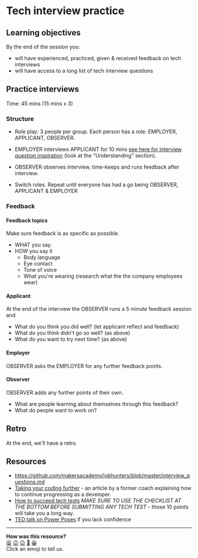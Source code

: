 # Tech interview practice

## Learning objectives

By the end of the session you:

- will have experienced, practiced, given & received feedback on tech interviews
- will have access to a long list of tech interview questions

## Practice interviews

Time: 45 mins (15 mins x 3)

### Structure

- Role play: 3 people per group. Each person has a role: EMPLOYER, APPLICANT, OBSERVER.

- EMPLOYER interviews APPLICANT for 10 mins [see here for interview question inspiration](https://github.com/makersacademy/jobhunters/blob/master/interview_questions.md) (look at the "Understanding" section).

- OBSERVER observes interview, time-keeps and runs feedback after interview.

- Switch roles. Repeat until everyone has had a go being OBSERVER, APPLICANT & EMPLOYER

### Feedback

#### Feedback topics

Make sure feedback is as specific as possible.

- WHAT you say.
- HOW you say it
  - Body language
  - Eye contact
  - Tone of voice
  - What you're wearing (research what the the company employees wear)

#### Applicant

At the end of the interview the OBSERVER runs a 5 minute feedback session and

- What do you think you did well? (let applicant reflect and feedback)
- What do you think didn't go so well? (as above)
- What do you want to try next time? (as above)

#### Employer

OBSERVER asks the EMPLOYER for any further feedback points.

#### Observer

OBSERVER adds any further points of their own.

- What are people learning about themselves through this feedback?
- What do people want to work on?

## Retro

At the end, we'll have a retro.

## Resources

- https://github.com/makersacademy/jobhunters/blob/master/interview_questions.md
- [Taking your coding
  further](https://github.com/makersacademy/jobhunters/blob/master/improving_your_code.md) -
  an article by a former coach explaining how to continue progressing as
  a developer.
- [How to succeed tech tests](https://github.com/makersacademy/jobhunters/blob/master/tech_tests_how_to_succeed.md) *MAKE SURE TO USE THE CHECKLIST AT THE BOTTOM BEFORE SUBMITTING
  ANY TECH TEST* - those 10 points will take you a long way.
- [TED talk on Power Poses](https://www.ted.com/talks/amy_cuddy_your_body_language_shapes_who_you_are?language=en) if you lack confidence

<!-- BEGIN GENERATED SECTION DO NOT EDIT -->

---

**How was this resource?**  
[😫](https://airtable.com/shrUJ3t7KLMqVRFKR?prefill_Repository=skills-workshops&prefill_File=tech_interview_practice.md&prefill_Sentiment=😫) [😕](https://airtable.com/shrUJ3t7KLMqVRFKR?prefill_Repository=skills-workshops&prefill_File=tech_interview_practice.md&prefill_Sentiment=😕) [😐](https://airtable.com/shrUJ3t7KLMqVRFKR?prefill_Repository=skills-workshops&prefill_File=tech_interview_practice.md&prefill_Sentiment=😐) [🙂](https://airtable.com/shrUJ3t7KLMqVRFKR?prefill_Repository=skills-workshops&prefill_File=tech_interview_practice.md&prefill_Sentiment=🙂) [😀](https://airtable.com/shrUJ3t7KLMqVRFKR?prefill_Repository=skills-workshops&prefill_File=tech_interview_practice.md&prefill_Sentiment=😀)  
Click an emoji to tell us.

<!-- END GENERATED SECTION DO NOT EDIT -->
